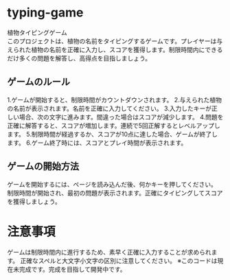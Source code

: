 # typing-game
植物タイピングゲーム<br>
このプロジェクトは、植物の名前をタイピングするゲームです。プレイヤーは与えられた植物の名前を正確に入力し、スコアを獲得します。制限時間内にできるだけ多くの問題を解答し、高得点を目指しましょう。

## ゲームのルール
1.ゲームが開始すると、制限時間がカウントダウンされます。
2.与えられた植物の名前が表示されます。名前を正確に入力してください。
3.入力したキーが正しい場合、次の文字に進みます。間違った場合はスコアが減少します。
4.問題を正確に解答すると、スコアが増加します。連続で5回正解するとレベルアップします。
5.制限時間が経過するか、スコアが10点に達した場合、ゲームが終了します。
6.ゲーム終了時には、スコアとプレイ時間が表示されます。
## ゲームの開始方法
ゲームを開始するには、ページを読み込んだ後、何かキーを押してください。
制限時間が開始され、最初の問題が表示されます。正確にタイピングしてスコアを獲得しましょう。
# 注意事項
ゲームは制限時間内に進行するため、素早く正確に入力することが求められます。
正確なスペルと大文字小文字の区別に注意してください。
※このコードは現在未完成です。完成を目指して開発中です。




